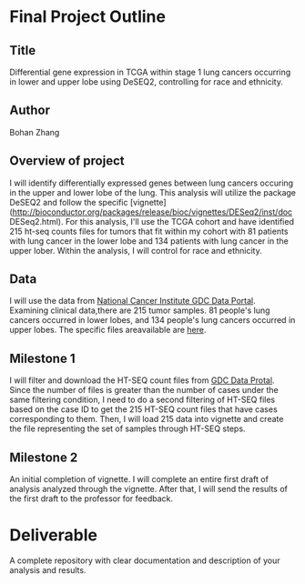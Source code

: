 # Final Project Outline
## Title
Differential gene expression in TCGA within stage 1 lung cancers occurring in lower and upper lobe using DeSEQ2, controlling for race and ethnicity.
## Author
Bohan Zhang
## Overview of project
I will identify differentially expressed genes between lung cancers occuring in the upper and lower lobe of the lung. This analysis will utilize the package DeSEQ2 and follow the specific [vignette](http://bioconductor.org/packages/release/bioc/vignettes/DESeq2/inst/doc DESeq2.html).
For this analysis, I'll use the TCGA cohort and have identified 215 ht-seq counts files for tumors that fit within my cohort with 81 patients with lung cancer in the lower lobe and 134 patients with lung cancer in the upper lober. Within the analysis, I will control for race and ethnicity.
## Data
I will use the data from [National Cancer Institute GDC Data Portal](https://portal.gdc.cancer.gov/repository). Examining clinical data,there are 215 tumor samples. 81 people's lung cancers occurred in lower lobes, and 134 people's lung cancers occurred in upper lobes. The specific files areavailable are [here](https://github.com/DZBohan/final_project/blob/main/clinical.tsv).
## Milestone 1
I will filter and download the HT-SEQ count files from [GDC Data Protal](https://portal.gdc.cancer.gov/repository). Since the number of files is greater than the number of cases under the same filtering condition, I need to do a second filtering of HT-SEQ files based on the case ID to get the 215 HT-SEQ count files that have cases corresponding to them. Then, I will load 215 data into vignette and create the file representing the set of samples through HT-SEQ steps.
## Milestone 2
An initial completion of vignette. I will complete an entire first draft of analysis analyzed through the vignette. After that, I will send the results of the first draft to the professor for feedback.
# Deliverable
A complete repository with clear documentation and description of your analysis and results.
